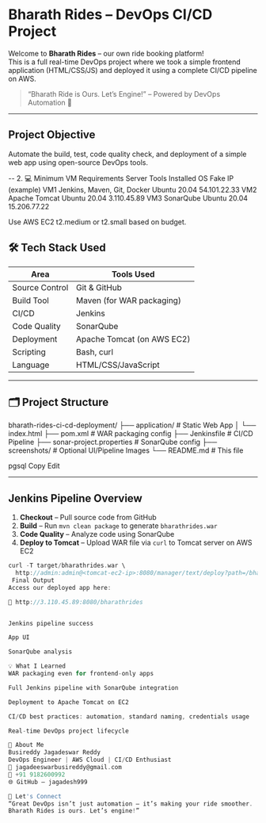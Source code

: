#  Bharath Rides – DevOps CI/CD Project

Welcome to **Bharath Rides** – our own ride booking platform!  
This is a full real-time DevOps project where we took a simple frontend application (HTML/CSS/JS) and deployed it using a complete CI/CD pipeline on AWS.

>  “Bharath Ride is Ours. Let’s Engine!” – Powered by DevOps Automation 🔧

---

##  Project Objective

Automate the build, test, code quality check, and deployment of a simple web app using open-source DevOps tools.

-- 2. 💻 Minimum VM Requirements
Server	Tools Installed	OS	Fake IP (example)
VM1	Jenkins, Maven, Git, Docker	Ubuntu 20.04	54.101.22.33
VM2	Apache Tomcat	Ubuntu 20.04	3.110.45.89
VM3	SonarQube	Ubuntu 20.04	15.206.77.22

Use AWS EC2 t2.medium or t2.small based on budget.

## 🛠️ Tech Stack Used

| Area             | Tools Used                           |
|------------------|--------------------------------------|
| Source Control   | Git & GitHub                         |
| Build Tool       | Maven (for WAR packaging)            |
| CI/CD            | Jenkins                              |
| Code Quality     | SonarQube                            |
| Deployment       | Apache Tomcat (on AWS EC2)           |
| Scripting        | Bash, curl                           |
| Language         | HTML/CSS/JavaScript                  |

---

## 🗂️ Project Structure

bharath-rides-ci-cd-deployment/
├── application/ # Static Web App
│ └── index.html
├── pom.xml # WAR packaging config
├── Jenkinsfile # CI/CD Pipeline
├── sonar-project.properties # SonarQube config
├── screenshots/ # Optional UI/Pipeline Images
└── README.md # This file

pgsql
Copy
Edit

---

##  Jenkins Pipeline Overview

1. **Checkout** – Pull source code from GitHub  
2. **Build** – Run `mvn clean package` to generate `bharathrides.war`  
3. **Code Quality** – Analyze code using SonarQube  
4. **Deploy to Tomcat** – Upload WAR file via `curl` to Tomcat server on AWS EC2  

```groovy
curl -T target/bharathrides.war \
  http://admin:admin@<tomcat-ec2-ip>:8080/manager/text/deploy?path=/bharathrides&update=true
 Final Output
Access our deployed app here:

📍 http://3.110.45.89:8080/bharathrides


Jenkins pipeline success

App UI

SonarQube analysis

💡 What I Learned
WAR packaging even for frontend-only apps

Full Jenkins pipeline with SonarQube integration

Deployment to Apache Tomcat on EC2

CI/CD best practices: automation, standard naming, credentials usage

Real-time DevOps project lifecycle

👤 About Me
Busireddy Jagadeswar Reddy
DevOps Engineer | AWS Cloud | CI/CD Enthusiast
📧 jagadeeswarbusireddy@gmail.com
📱 +91 9182600992
🌐 GitHub – jagadesh999

🙌 Let's Connect
“Great DevOps isn’t just automation — it’s making your ride smoother.
Bharath Rides is ours. Let’s engine!”






